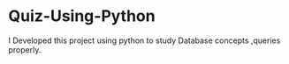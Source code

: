 # Quiz-Using-Python
I Developed this project using python to study Database concepts ,queries properly.
